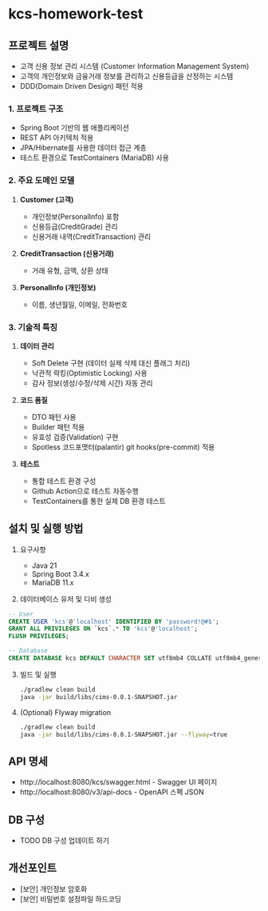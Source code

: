 # kcs-homework-test

## 프로젝트 설명
- 고객 신용 정보 관리 시스템 (Customer Information Management System)
- 고객의 개인정보와 금융거래 정보를 관리하고 신용등급을 산정하는 시스템
- DDD(Domain Driven Design) 패턴 적용

### 1. 프로젝트 구조

- Spring Boot 기반의 웹 애플리케이션
- REST API 아키텍처 적용
- JPA/Hibernate를 사용한 데이터 접근 계층
- 테스트 환경으로 TestContainers (MariaDB) 사용

### 2. 주요 도메인 모델

1. **Customer (고객)**
   - 개인정보(PersonalInfo) 포함
   - 신용등급(CreditGrade) 관리
   - 신용거래 내역(CreditTransaction) 관리

2. **CreditTransaction (신용거래)**
   - 거래 유형, 금액, 상환 상태

3. **PersonalInfo (개인정보)**
   - 이름, 생년월일, 이메일, 전화번호

### 3. 기술적 특징

1. **데이터 관리**
   - Soft Delete 구현 (데이터 실제 삭제 대신 플래그 처리)
   - 낙관적 락킹(Optimistic Locking) 사용
   - 감사 정보(생성/수정/삭제 시간) 자동 관리

2. **코드 품질**
   - DTO 패턴 사용
   - Builder 패턴 적용
   - 유효성 검증(Validation) 구현
   - Spotless 코드포맷터(palantir) git hooks(pre-commit) 적용

3. **테스트**
   - 통합 테스트 환경 구성
   - Github Action으로 테스트 자동수행
   - TestContainers를 통한 실제 DB 환경 테스트

## 설치 및 실행 방법
1. 요구사항
   - Java 21
   - Spring Boot 3.4.x
   - MariaDB 11.x

2. 데이터베이스 유저 및 디비 생성
```sql
-- User
CREATE USER 'kcs'@'localhost' IDENTIFIED BY 'password!@#$';
GRANT ALL PRIVILEGES ON `kcs`.* TO 'kcs'@'localhost';
FLUSH PRIVILEGES;

-- Database
CREATE DATABASE kcs DEFAULT CHARACTER SET utf8mb4 COLLATE utf8mb4_general_ci;

```

3. 빌드 및 실행
   ```bash
   ./gradlew clean build
   java -jar build/libs/cims-0.0.1-SNAPSHOT.jar
   ```

4. (Optional) Flyway migration
   ```bash
   ./gradlew clean build
   java -jar build/libs/cims-0.0.1-SNAPSHOT.jar --flyway=true 
   ```

## API 명세
* http://localhost:8080/kcs/swagger.html - Swagger UI 페이지
* http://localhost:8080/v3/api-docs - OpenAPI 스펙 JSON

## DB 구성
* TODO DB 구성 업데이트 하기

## 개선포인트
- [보안] 개인정보 암호화
- [보안] 비밀번호 설정파일 하드코딩 